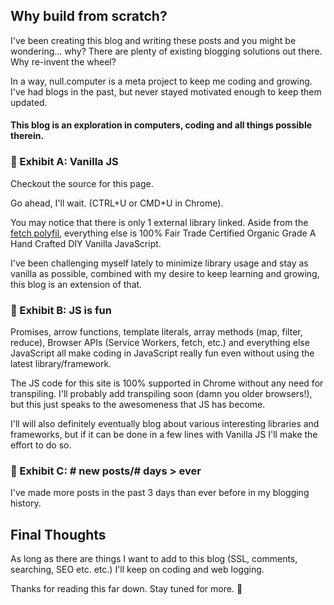 ## Why build from scratch?
I've been creating this blog and writing these posts and you might be wondering... why? There are plenty of existing blogging solutions out there. Why re-invent the wheel?

In a way, null.computer is a meta project to keep me coding and growing. I've had blogs in the past, but never stayed motivated enough to keep them updated.

#### This blog is an exploration in computers, coding and all things possible therein.

### :icecream: Exhibit A: Vanilla JS
Checkout the source for this page.

Go ahead, I'll wait. (CTRL+U or CMD+U in Chrome).

You may notice that there is only 1 external library linked. Aside from the [fetch polyfil](https://github.com/github/fetch), everything else is 100% Fair Trade Certified Organic Grade A Hand Crafted DIY Vanilla JavaScript.

I've been challenging myself lately to minimize library usage and stay as vanilla as possible, combined with my desire to keep learning and growing, this blog is an extension of that.

### :tada: Exhibit B: JS is fun
Promises, arrow functions, template literals, array methods (map, filter, reduce), Browser APIs (Service Workers, fetch, etc.) and everything else JavaScript all make coding in JavaScript really fun even without using the latest library/framework.

The JS code for this site is 100% supported in Chrome without any need for transpiling. I'll probably add transpiling soon (damn you older browsers!), but this just speaks to the awesomeness that JS has become.

I'll will also definitely eventually blog about various interesting libraries and frameworks, but if it can be done in a few lines with Vanilla JS I'll make the effort to do so.

### :1234: Exhibit C: # new posts/# days > ever
I've made more posts in the past 3 days than ever before in my blogging history.

## Final Thoughts
As long as there are things I want to add to this blog (SSL, comments, searching, SEO etc. etc.) I'll keep on coding and web logging.

Thanks for reading this far down. Stay tuned for more. :vulcan_salute:
